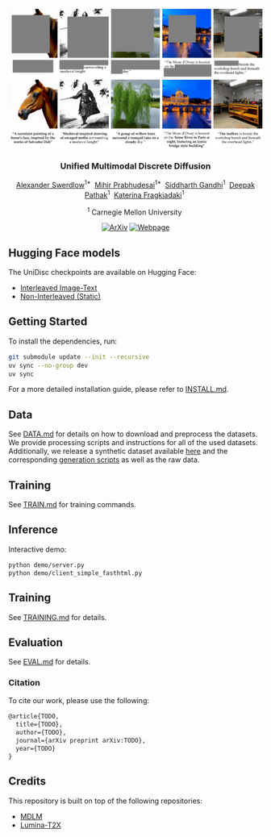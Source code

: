<div align="center">
<br>
<img src="docs/images/banner.webp" width="1000">
<h3>Unified Multimodal Discrete Diffusion</h3>

[Alexander Swerdlow](https://aswerdlow.com/)<sup>1&#42;</sup>&nbsp;
[Mihir Prabhudesai](https://mihirp1998.github.io/)<sup>1&#42;</sup>&nbsp;
[Siddharth Gandhi](hhttps://www.ssgandhi.com/)<sup>1</sup>&nbsp;
[Deepak Pathak](https://www.cs.cmu.edu/~dpathak/)<sup>1</sup>&nbsp;
[Katerina Fragkiadaki](https://www.cs.cmu.edu/~katef/)<sup>1</sup>&nbsp;
<br>

<sup>1</sup> Carnegie Mellon University&nbsp;
 
[![ArXiv](https://img.shields.io/badge/ArXiv-<0000.00000>-<COLOR>.svg)](https://arxiv.org/abs/2503.20853) [![Webpage](https://img.shields.io/badge/Webpage-UniDisc-<COLOR>.svg)](https://unidisc.github.io/) 

<!-- [![Demo](https://img.shields.io/badge/Demo-Custom-<COLOR>.svg)](https://huggingface.co/spaces/todo) -->
  
</div>

## Hugging Face models

The UniDisc checkpoints are available on Hugging Face:
* [Interleaved Image-Text](https://huggingface.co/aswerdlow/unidisc_interleaved)
* [Non-Interleaved (Static)](https://huggingface.co/aswerdlow/unidisc_non_interleaved)

## Getting Started

To install the dependencies, run:
```bash
git submodule update --init --recursive
uv sync --no-group dev
uv sync
```

For a more detailed installation guide, please refer to [INSTALL.md](docs/INSTALL.md).

## Data

See [DATA.md](docs/DATA.md) for details on how to download and preprocess the datasets. We provide processing scripts and instructions for all of the used datasets. Additionally, we release a synthetic dataset available [here](https://huggingface.co/datasets/aswerdlow/unidisc_hq) and the corresponding [generation scripts](unidisc/datasets/preprocessing/unidisc_dataset/README.md) as well as the raw data.

## Training

See [TRAIN.md](docs/TRAIN.md) for training commands.

## Inference

<!-- Inference demo for **TODO**.
```
TODO
``` -->
<!-- <img src="docs/todo.png" width="1000"> -->


Interactive demo:
```
python demo/server.py
python demo/client_simple_fasthtml.py
```


## Training

See [TRAINING.md](docs/TRAINING.md) for details.

## Evaluation

See [EVAL.md](docs/EVAL.md) for details.


### Citation
To cite our work, please use the following:
```
@article{TODO,
  title={TODO},
  author={TODO},
  journal={arXiv preprint arXiv:TODO},
  year={TODO}
}
```

## Credits

This repository is built on top of the following repositories:

- [MDLM](https://github.com/kuleshov-group/mdlm)
- [Lumina-T2X](https://github.com/Alpha-VLLM/Lumina-T2X)
